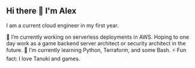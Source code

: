 ## Hi there 👋 I'm Alex

I am a current cloud engineer in my first year.

🔭 I’m currently working on serverless deployments in AWS. Hoping to one day work as a game backend server architect or security architect in the future. 
🌱 I’m currently learning Python, Terraform, and some Bash.
⚡ Fun fact: I love Tanuki and games.
